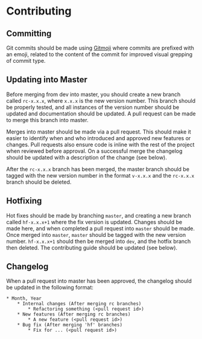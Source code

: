 # Contributing

## Committing
Git commits should be made using [Gitmoji](https://gitmoji.carloscuesta.me/)
where commits are prefixed with an emoji, related to the content of the
commit for improved visual grepping of commit type.

## Updating into Master
Before merging from dev into master, you should create a new branch called
`rc-x.x.x`, where `x.x.x` is the new version number. This branch should be
properly tested, and all instances of the version number should be updated
and documentation should be updated. A pull request can be made to merge
this branch into master.

Merges into master should be made via a pull request. This should make it 
easier to identify when and who introduced and approved new features or 
changes. Pull requests also ensure code is inline with the rest of the 
project when reviewed before approval. On a successful merge the changelog 
should be updated with a description of the change (see below).

After the `rc-x.x.x` branch has been merged, the master branch should be
tagged with the new version number in the format `v-x.x.x` and the
`rc-x.x.x` branch should be deleted.

## Hotfixing
Hot fixes should be made by branching `master`, and creating a new branch
called `hf-x.x.x+1` where the fix version is updated. Changes should be
made here, and when completed a pull request into `master` should be made.
Once merged into `master`, `master` should be tagged with the new version
number. `hf-x.x.x+1` should then be merged into `dev`, and the hotfix
branch then deleted. The contributing guide should be updated (see below).

## Changelog
When a pull request into master has been approved, the changelog should
be updated in the following format:
```
* Month, Year
    * Internal changes (After merging rc branches)
        * Refactoring something (<pull request id>)
    * New features (After merging rc branches)
        * A new feature (<pull request id>)
    * Bug fix (After merging 'hf' branches)
        * Fix for ... (<pull request id>)
```
